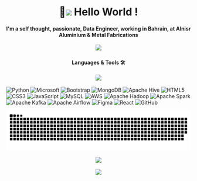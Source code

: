 
  

<h1  align="center">👋<img  src="https://emojis.slackmojis.com/emojis/images/1531849430/4246/blob-sunglasses.gif?1531849430"  width="25"/> Hello World !</h1>

  

<h4  align="center">I'm a self thought, passionate, Data Engineer, working in Bahrain, at Alnisr Aluminium & Metal Fabrications</h4>

  
<p align="center"><img src="https://spotify-github-profile.vercel.app/api/view?uid=31r6qkpdvo6lqoo2hr5h67hkfbki&cover_image=false&theme=default&show_offline=true&background_color=121212&interchange=false" /></</p>

<h4  align="center"> Languages & Tools 🛠</h4>

  

<p  align="center"><img  width="25%"  src="https://media1.giphy.com/media/USmq7xWZIkHM8Xx1r8/giphy.webp?cid=dda24d50gbwnps4r307v6umg0010vd5q6ksily1h3p6bldv3&ep=v1_gifs_related&rid=giphy.webp&ct=s"></p>

  

![Python](https://img.shields.io/badge/python-3670A0?style=for-the-badge&logo=python&logoColor=ffdd54) ![Microsoft](https://img.shields.io/badge/Microsoft-0078D4?style=for-the-badge&logo=microsoft&logoColor=white) ![Bootstrap](https://img.shields.io/badge/bootstrap-%238511FA.svg?style=for-the-badge&logo=bootstrap&logoColor=white) ![MongoDB](https://img.shields.io/badge/MongoDB-%234ea94b.svg?style=for-the-badge&logo=mongodb&logoColor=white) ![Apache Hive](https://img.shields.io/badge/Apache%20Hive-FDEE21?style=for-the-badge&logo=apachehive&logoColor=black) ![HTML5](https://img.shields.io/badge/html5-%23E34F26.svg?style=for-the-badge&logo=html5&logoColor=white) ![CSS3](https://img.shields.io/badge/css3-%231572B6.svg?style=for-the-badge&logo=css3&logoColor=white) ![JavaScript](https://img.shields.io/badge/javascript-%23323330.svg?style=for-the-badge&logo=javascript&logoColor=%23F7DF1E) ![MySQL](https://img.shields.io/badge/mysql-%2300f.svg?style=for-the-badge&logo=mysql&logoColor=white) ![AWS](https://img.shields.io/badge/AWS-%23FF9900.svg?style=for-the-badge&logo=amazon-aws&logoColor=white) ![Apache Hadoop](https://img.shields.io/badge/Apache%20Hadoop-66CCFF?style=for-the-badge&logo=apachehadoop&logoColor=black) ![Apache Spark](https://img.shields.io/badge/Apache%20Spark-FDEE21?style=flat-square&logo=apachespark&logoColor=black) ![Apache Kafka](https://img.shields.io/badge/Apache%20Kafka-000?style=for-the-badge&logo=apachekafka) ![Apache Airflow](https://img.shields.io/badge/Apache%20Airflow-017CEE?style=for-the-badge&logo=Apache%20Airflow&logoColor=white) ![Figma](https://img.shields.io/badge/figma-%23F24E1E.svg?style=for-the-badge&logo=figma&logoColor=white) ![React](https://img.shields.io/badge/react-%2320232a.svg?style=for-the-badge&logo=react&logoColor=%2361DAFB) ![GitHub](https://img.shields.io/badge/github-%23121011.svg?style=for-the-badge&logo=github&logoColor=white)

  

![snake animation](https://github.com/AkshAy-K125/AkshAy-K125/blob/output/github-contribution-grid-snake-dark.svg)

<p  align="center"><img  src="https://github-readme-streak-stats.herokuapp.com/?user=AkshAy-K125&theme=dark&background=000000"  /></p>

<p align="center"><img src="https://github-readme-stats.vercel.app/api/top-langs/?username=AkshAy-K125&hide_progress=true" /></p>
